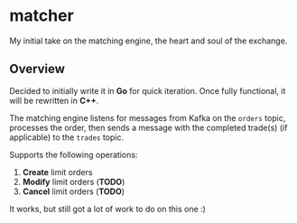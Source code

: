 # matcher
My initial take on the matching engine, the heart and soul of the exchange.

## Overview
Decided to initially write it in **Go** for quick iteration. Once fully functional, it will be rewritten in **C++**.

The matching engine listens for messages from Kafka on the `orders` topic, processes the order, then sends a message with the completed trade(s) (if applicable) to the `trades` topic.
 
Supports the following operations:
1. **Create** limit orders
2. **Modify** limit orders (**TODO**)
3. **Cancel** limit orders (**TODO**)

It works, but still got a lot of work to do on this one :)